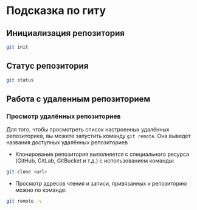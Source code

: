 # Подсказка по гиту

## Инициализация репозитория

```sh
git init
```

## Статус репозитория

```sh
git status
```
## Работа с удаленным репозиторием

### Просмотр удалённых репозиториев

Для того, чтобы просмотреть список настроенных удалённых репозиториев, вы можете запустить команду ```git remote```. Она выведет названия доступных удалённых репозиториев

 * Клонирование репозитория выполняется c специального ресурса (GitHub, GitLab, GitBucket и т.д.) с использованием команды:
 ```sh
 git clone <url>
 ```

* Просмотр адресов чтения и записи, привязанных к репозиторию можно по команде:
```sh
git remote -v
```

